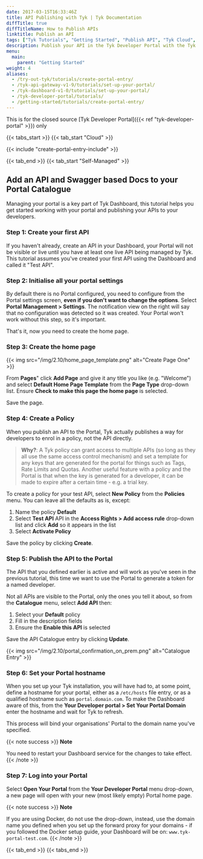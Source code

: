 ```yaml
---
date: 2017-03-15T16:33:46Z
title: API Publishing with Tyk | Tyk Documentation
diffTitle: true
diffTitleName: How to Publish APIs
linktitle: Publish an API
tags: ["Tyk Tutorials", "Getting Started", "Publish API", "Tyk Cloud", "Tyk Self-Managed", "Developer Portal"]
description: Publish your API in the Tyk Developer Portal with the Tyk Dashboard to create a portal that allows developers to access the APIs you create.
menu:
  main:
    parent: "Getting Started"
weight: 4
aliases:
  - /try-out-tyk/tutorials/create-portal-entry/
  - /tyk-api-gateway-v1-9/tutorials/set-up-your-portal/
  - /tyk-dashboard-v1-0/tutorials/set-up-your-portal/
  - /tyk-developer-portal/tutorials/
  - /getting-started/tutorials/create-portal-entry/
---
```


This is for the closed source [Tyk Developer Portal]({{< ref "tyk-developer-portal" >}}) only

{{< tabs_start >}}
{{< tab_start "Cloud" >}}

{{< include "create-portal-entry-include" >}}

{{< tab_end >}}
{{< tab_start "Self-Managed" >}}

## Add an API and Swagger based Docs to your Portal Catalogue

Managing your portal is a key part of Tyk Dashboard, this tutorial helps you get started working with your portal and publishing your APIs to your developers.

### Step 1: Create your first API

If you haven't already, create an API in your Dashboard, your Portal will not be visible or live until you have at least one live API being managed by Tyk. This tutorial assumes you've created your first API using the Dashboard and called it "Test API".

### Step 2: Initialise all your portal settings

By default there is no Portal configured, you need to configure from the Portal settings screen, **even if you don't want to change the options**. Select **Portal Management > Settings**. The notification view on the right will say that no configuration was detected so it was created. Your Portal won't work without this step, so it's important.

That's it, now you need to create the home page.

### Step 3: Create the home page

{{< img src="/img/2.10/home_page_template.png" alt="Create Page One" >}}

From **Pages**" click **Add Page** and give it any title you like (e.g. "Welcome") and select **Default Home Page Template** from the **Page Type** drop-down list. Ensure **Check to make this page the home page** is selected.

Save the page.

### Step 4: Create a Policy

When you publish an API to the Portal, Tyk actually publishes a way for developers to enrol in a policy, not the API directly.

> **Why?**: A Tyk policy can grant access to multiple APIs (so long as they all use the same access control mechanism) and set a template for any keys that are generated for the portal for things such as Tags, Rate Limits and Quotas. Another useful feature with a policy and the Portal is that when the key is generated for a developer, it can be made to expire after a certain time - e.g. a trial key.

To create a policy for your test API, select **New Policy** from the **Policies** menu. You can leave all the defaults as is, except:

1.  Name the policy **Default**
2.  Select **Test API** API in the **Access Rights > Add access rule** drop-down list and click **Add** so it appears in the list
3.  Select **Activate Policy**

Save the policy by clicking **Create**.

### Step 5: Publish the API to the Portal

The API that you defined earlier is active and will work as you've seen in the previous tutorial, this time we want to use the Portal to generate a token for a named developer.

Not all APIs are visible to the Portal, only the ones you tell it about, so from the **Catalogue** menu, select **Add API** then:

1.  Select your **Default** policy
2.  Fill in the description fields
3.  Ensure the **Enable this API** is selected

Save the API Catalogue entry by clicking **Update**.

{{< img src="/img/2.10/portal_confirmation_on_prem.png" alt="Catalogue Entry" >}}

### Step 6: Set your Portal hostname

When you set up your Tyk installation, you will have had to, at some point, define a hostname for your portal, either as a `/etc/hosts` file entry, or as a qualified hostname such as `portal.domain.com`. To make the Dashboard aware of this, from the **Your Developer portal > Set Your Portal Domain** enter the hostname and wait for Tyk to refresh.

This process will bind your organisations' Portal to the domain name you've specified.

{{< note success >}}
**Note**  

You need to restart your Dashboard service for the changes to take effect.
{{< /note >}}


### Step 7: Log into your Portal

Select **Open Your Portal** from the **Your Developer Portal** menu drop-down, a new page will open with your new (most likely empty) Portal home page.

{{< note success >}}
**Note**  

If you are using Docker, do not use the drop-down, instead, use the domain name you defined when you set up the forward proxy for your domains - if you followed the Docker setup guide, your Dashboard will be on: `www.tyk-portal-test.com`.
{{< /note >}}

{{< tab_end >}}
{{< tabs_end >}}
